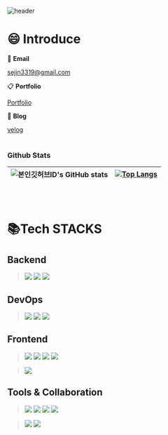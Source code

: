 ![header](https://capsule-render.vercel.app/api?type=wave&color=auto&height=300&section=header&text=Sejin's%20Github%20Profile&fontSize=90)


# :smile: Introduce

📧 **Email**

sejin3319@gmail.com

📋 **Portfolio**

[Portfolio](https://night-cap-13e.notion.site/cb868fa9632a41cd89134322972d0723)

📗 **Blog**

[velog](https://velog.io/@sejin3319)
<br></br>
### Github Stats



 ![본인깃허브ID's GitHub stats](https://github-readme-stats.vercel.app/api?username=Heosejin98&show_icons=true&theme=vue)| [![Top Langs](https://github-readme-stats.vercel.app/api/top-langs/?username=Heosejin98&layout=compact&theme=vue&langs_count=30)](https://github.com/anuraghazra/github-readme-stats)
---- | ----

<br></br>
# 📚Tech STACKS
## Backend
><img src="https://img.shields.io/badge/C/C++-527FFF?style=for-the-badge&logo=C&logoColor=white">  <img src="https://img.shields.io/badge/Python-3776AB?style=for-the-badge&logo=Python&logoColor=white">  <img src="https://img.shields.io/badge/JAVA-007396?style=for-the-badge&logo=java&logoColor=white">


## DevOps
><img src="https://img.shields.io/badge/Amazon RDS-527FFF?style=for-the-badge&logo=Amazon RDS&logoColor=white"> <img src="https://img.shields.io/badge/Amazon ECS-FF9900?style=for-the-badge&logo=Amazon ECS&logoColor=white"> <img src="https://img.shields.io/badge/mysql-4479A1?style=for-the-badge&logo=mysql&logoColor=white">



## Frontend
> <img src="https://img.shields.io/badge/html-E34F26?style=for-the-badge&logo=html5&logoColor=white"> <img src="https://img.shields.io/badge/css-1572B6?style=for-the-badge&logo=css3&logoColor=white"> <img src="https://img.shields.io/badge/javascript-F7DF1E?style=for-the-badge&logo=javascript&logoColor=black"> <img src="https://img.shields.io/badge/bootstrap-7952B3?style=for-the-badge&logo=bootstrap&logoColor=white">

> <img src="https://img.shields.io/badge/Android-3DDC84?style=for-the-badge&logo=Android&logoColor=white">



## Tools & Collaboration
> <img src="https://img.shields.io/badge/IntelliJ-000000?style=for-the-badge&logo=IntelliJ IDEA&logoColor=white"> <img src="https://img.shields.io/badge/DataGrip-000000?style=for-the-badge&logo=DataGrip&logoColor=white"> <img src="https://img.shields.io/badge/VS Code-007ACC?style=for-the-badge&logo=Visual Studio Code&logoColor=white"> <img src="https://img.shields.io/badge/Visual Studio-5C2D91?style=for-the-badge&logo=Visual Studio&logoColor=white">

> <img src="https://img.shields.io/badge/git-F05032?style=for-the-badge&logo=git&logoColor=white"> <img src="https://img.shields.io/badge/Slack-4A154B?style=for-the-badge&logo=Slack&logoColor=white">





